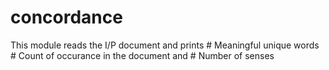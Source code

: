 concordance
===========

This module reads the I/P document and prints 
 		# Meaningful unique words
 		# Count of occurance in the document and
 		# Number of senses
